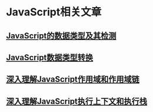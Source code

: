 # JavaScript相关文章

## [JavaScript的数据类型及其检测](./JavaScript的数据类型及其检测/JavaScript的数据类型及其检测.md)

## [JavaScript数据类型转换](./JavaScript数据类型转换/JavaScript数据类型转换.md)

## [深入理解JavaScript作用域和作用域链](./深入理解JavaScript作用域和作用域链/深入理解JavaScript作用域和作用域链.md)

## [深入理解JavaScript执行上下文和执行栈](./深入理解JavaScript执行上下文和执行栈/深入理解JavaScript执行上下文和执行栈.md)